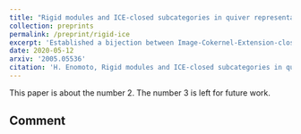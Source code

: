 ```yaml
---
title: "Rigid modules and ICE-closed subcategories in quiver representations"
collection: preprints
permalink: /preprint/rigid-ice
excerpt: 'Established a bijection between Image-Cokernel-Extension-closed (ICE-closed) subcats in mod kQ and rigid kQ-modules'
date: 2020-05-12
arxiv: '2005.05536'
citation: 'H. Enomoto, Rigid modules and ICE-closed subcategories in quiver representations, arXiv:2005.05536.'
---
```

This paper is about the number 2. The number 3 is left for future work.

## Comment
